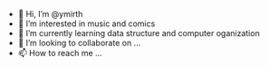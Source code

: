 - 👋 Hi, I’m @ymirth
- 👀 I’m interested in music and comics
- 🌱 I’m currently learning data structure and computer oganization
- 💞️ I’m looking to collaborate on ...
- 📫 How to reach me ...

<!---
ymirth/ymirth is a ✨ special ✨ repository because its `README.md` (this file) appears on your GitHub profile.
You can click the Preview link to take a look at your changes.
--->
